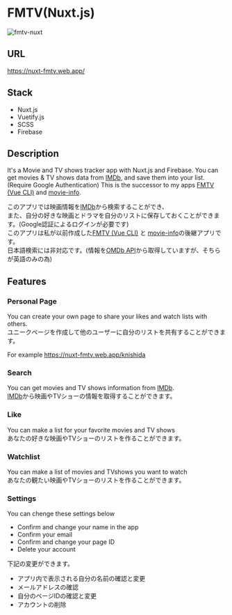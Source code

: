 # FMTV(Nuxt.js)
![fmtv-nuxt](https://user-images.githubusercontent.com/37486662/90230426-80ef3180-de54-11ea-821d-749391f7e5b0.jpg)

## URL

https://nuxt-fmtv.web.app/

## Stack

- Nuxt.js
- Vuetify.js
- SCSS
- Firebase

## Description

It's a Movie and TV shows tracker app with Nuxt.js and Firebase.
You can get movies & TV shows data from [IMDb](https://www.imdb.com/), and save them into your list.(Require Google Authentication)
This is the successor to my apps [FMTV (Vue CLI)](https://github.com/knishida11/fmtv) and [movie-info](https://github.com/knishida11/movie-info).

このアプリでは映画情報を[IMDb](https://www.imdb.com/)から検索することができ、<br>
また、自分の好きな映画とドラマを自分のリストに保存しておくことができます。(Google認証によるログインが必要です)<br>
このアプリは私が以前作成した[FMTV (Vue CLI)](https://github.com/knishida11/fmtv) と [movie-info](https://github.com/knishida11/movie-info)の後継アプリです。<br>
日本語検索には非対応です。(情報を[OMDb API](https://www.imdb.com/)から取得していますが、そちらが英語のみの為)

## Features

### Personal Page
You can create your own page to share your likes and watch lists with others.<br>
ユニークページを作成して他のユーザーに自分のリストを共有することができます。<br>

For example https://nuxt-fmtv.web.app/knishida

### Search
You can get movies and TV shows information from [IMDb](https://www.imdb.com/).<br>
[IMDb](https://www.imdb.com/)から映画やTVショーの情報を取得することができます。

### Like
You can make a list for your favorite movies and TV shows<br>
あなたの好きな映画やTVショーのリストを作ることができます。

### Watchlist
You can make a list of movies and TVshows you want to watch<br>
あなたの観たい映画やTVショーのリストを作ることができます。

### Settings
You can chenge these settings below

- Confirm and change your name in the app
- Confirm your email
- Confirm and change your page ID
- Delete your account

下記の変更ができます。

- アプリ内で表示される自分の名前の確認と変更
- メールアドレスの確認
- 自分のページIDの確認と変更
- アカウントの削除
